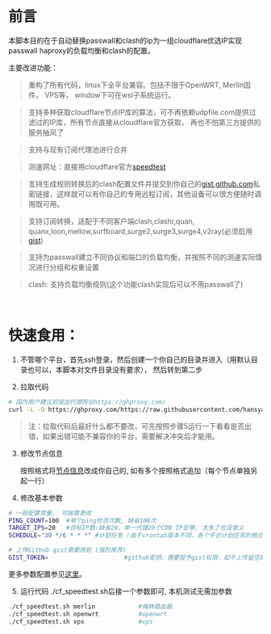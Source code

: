 # 前言

本脚本目的在于自动替换passwall和clash的ip为一组cloudflare优选IP实现passwall haproxy的负载均衡和clash的配置。

主要改进功能：
>重构了所有代码，linux下全平台兼容。包括不限于OpenWRT, Merlin固件， VPS等， window下可在wsl子系统运行。

>支持多种获取cloudflare节点IP库的算法，可不再依赖udpfile.com提供过滤过的IP库，所有节点直接从cloudflare官方获取， 再也不怕第三方提供的服务抽风了

>支持与现有订阅代理池进行合并

>测速网址：直接用cloudflare官方[speedtest](https://speed.cloudflare.com)

>支持生成规则转换后的clash配置文件并提交到你自己的[gist.github.com](https://gist.github.com)私密链接，这样就可以有你自己的专用远程订阅，其他设备可以很方便随时调用既可用。

>支持订阅转换，适配于不同客户端clash,clashr,quan, quanx,loon,mellow,surfboard,surge2,surge3,surge4,v2ray(必须启用[gist](https://gist.github.com))

>支持为passwall建立不同协议和端口的负载均衡，并按照不同的测速实际情况进行分组和权重设置

>clash: 支持负载均衡规则(这个功能clash实现后可以不用passwall了)


<br>

# 快速食用：

1. 不管哪个平台，首先ssh登录，然后创建一个你自己的目录并进入（用默认目录也可以，本脚本对文件目录没有要求）， 然后转到第二步


2. 拉取代码

```bash
# 国内用户建议前缀加代理网址https://ghproxy.com/
curl -L -O https://ghproxy.com/https://raw.githubusercontent.com/hansyao/breakwall/master/cf_speedtest.sh
```
>注：拉取代码后最好什么都不要改，可先按照步骤5运行一下看看是否出错，如果出错可能不兼容你的平台，需要解决冲突后才能用。

3. 修改节点信息

    按照格式将[节点信息](../../blob/master/cf_speedtest.sh#L70)改成你自己的, 如有多个按照格式追加（每个节点单独另起一行）

4. 修改基本参数

```bash
# 一般配置常量， 可按需更改
PING_COUNT=100	#单个ping检测次数, 缺省100次
TARGET_IPS=20	#目标IP数:缺省20，单一代理20个CDN IP足够, 太多了也没意义
SCHEDULE="30 */6 * * *"	#计划任务 (由于crontab版本不同，各个平台计划任务的格式可能会稍有差异，按实际情况填写)

# 上传Github gist需要用到 (强烈推荐)
GIST_TOKEN=						#github密钥，需要授予gist权限，如不上传留空即可

```

更多参数配置参见[这里](../../blob/master/cf_speedtest.sh#L3-L46)。

5. 运行代码
./cf_speedtest.sh后接一个参数即可, 本机测试无需加参数
```bash
./cf_speedtest.sh merlin            #梅林路由器 
./cf_speedtest.sh openwrt           #openwrt
./cf_speedtest.sh vps               #vps

```



